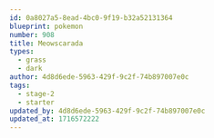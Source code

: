 ```yaml
---
id: 0a8027a5-8ead-4bc0-9f19-b32a52131364
blueprint: pokemon
number: 908
title: Meowscarada
types:
  - grass
  - dark
author: 4d8d6ede-5963-429f-9c2f-74b897007e0c
tags:
  - stage-2
  - starter
updated_by: 4d8d6ede-5963-429f-9c2f-74b897007e0c
updated_at: 1716572222
---
```

